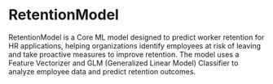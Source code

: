 # RetentionModel
RetentionModel is a Core ML model designed to predict worker retention for HR applications, helping organizations identify employees at risk of leaving and take proactive measures to improve retention. The model uses a Feature Vectorizer and GLM (Generalized Linear Model) Classifier to analyze employee data and predict retention outcomes.
